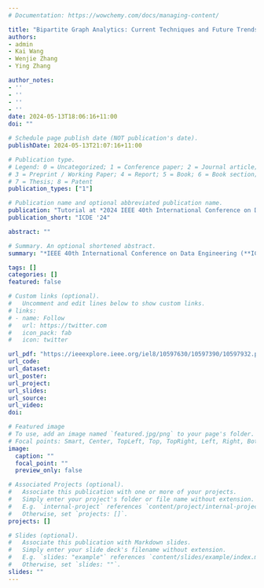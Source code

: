 ```yaml
---
# Documentation: https://wowchemy.com/docs/managing-content/

title: "Bipartite Graph Analytics: Current Techniques and Future Trends"
authors: 
- admin
- Kai Wang
- Wenjie Zhang
- Ying Zhang

author_notes:
- ''
- ''
- ''
- ''
date: 2024-05-13T18:06:16+11:00
doi: ""

# Schedule page publish date (NOT publication's date).
publishDate: 2024-05-13T21:07:16+11:00

# Publication type.
# Legend: 0 = Uncategorized; 1 = Conference paper; 2 = Journal article;
# 3 = Preprint / Working Paper; 4 = Report; 5 = Book; 6 = Book section;
# 7 = Thesis; 8 = Patent
publication_types: ["1"]

# Publication name and optional abbreviated publication name.
publication: "Tutorial at *2024 IEEE 40th International Conference on Data Engineering (ICDE)*"
publication_short: "ICDE '24"

abstract: ""

# Summary. An optional shortened abstract.
summary: "*IEEE 40th International Conference on Data Engineering (**ICDE '24**)*"

tags: []
categories: []
featured: false

# Custom links (optional).
#   Uncomment and edit lines below to show custom links.
# links:
# - name: Follow
#   url: https://twitter.com
#   icon_pack: fab
#   icon: twitter

url_pdf: "https://ieeexplore.ieee.org/iel8/10597630/10597390/10597932.pdf"
url_code: 
url_dataset:
url_poster:
url_project:
url_slides: 
url_source:
url_video:
doi:

# Featured image
# To use, add an image named `featured.jpg/png` to your page's folder. 
# Focal points: Smart, Center, TopLeft, Top, TopRight, Left, Right, BottomLeft, Bottom, BottomRight.
image:
  caption: ""
  focal_point: ""
  preview_only: false

# Associated Projects (optional).
#   Associate this publication with one or more of your projects.
#   Simply enter your project's folder or file name without extension.
#   E.g. `internal-project` references `content/project/internal-project/index.md`.
#   Otherwise, set `projects: []`.
projects: []

# Slides (optional).
#   Associate this publication with Markdown slides.
#   Simply enter your slide deck's filename without extension.
#   E.g. `slides: "example"` references `content/slides/example/index.md`.
#   Otherwise, set `slides: ""`.
slides: ""
---
```

